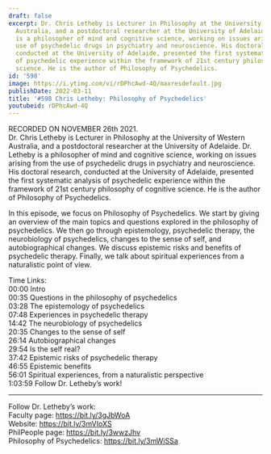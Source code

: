 ```yaml
---
draft: false
excerpt: Dr. Chris Letheby is Lecturer in Philosophy at the University of Western
  Australia, and a postdoctoral researcher at the University of Adelaide. Dr. Letheby
  is a philosopher of mind and cognitive science, working on issues arising from the
  use of psychedelic drugs in psychiatry and neuroscience. His doctoral research,
  conducted at the University of Adelaide, presented the first systematic analysis
  of psychedelic experience within the framework of 21st century philosophy of cognitive
  science. He is the author of Philosophy of Psychedelics.
id: '598'
image: https://i.ytimg.com/vi/rDPhcAwd-4Q/maxresdefault.jpg
publishDate: 2022-03-11
title: '#598 Chris Letheby: Philosophy of Psychedelics'
youtubeid: rDPhcAwd-4Q
---
```

<div class="timelinks">

RECORDED ON NOVEMBER 26th 2021.  
Dr. Chris Letheby is Lecturer in Philosophy at the University of Western Australia, and a postdoctoral researcher at the University of Adelaide. Dr. Letheby is a philosopher of mind and cognitive science, working on issues arising from the use of psychedelic drugs in psychiatry and neuroscience. His doctoral research, conducted at the University of Adelaide, presented the first systematic analysis of psychedelic experience within the framework of 21st century philosophy of cognitive science. He is the author of Philosophy of Psychedelics.

In this episode, we focus on Philosophy of Psychedelics. We start by giving an overview of the main topics and questions explored in the philosophy of psychedelics. We then go through epistemology, psychedelic therapy, the neurobiology of psychedelics, changes to the sense of self, and autobiographical changes. We discuss epistemic risks and benefits of psychedelic therapy. Finally, we talk about spiritual experiences from a naturalistic point of view.

Time Links:  
<time>00:00</time> Intro  
<time>00:35</time> Questions in the philosophy of psychedelics  
<time>03:28</time> The epistemology of psychedelics  
<time>07:48</time> Experiences in psychedelic therapy  
<time>14:42</time> The neurobiology of psychedelics  
<time>20:35</time> Changes to the sense of self  
<time>26:14</time> Autobiographical changes  
<time>29:54</time> Is the self real?  
<time>37:42</time> Epistemic risks of psychedelic therapy  
<time>46:55</time> Epistemic benefits  
<time>56:01</time> Spiritual experiences, from a naturalistic perspective  
<time>1:03:59</time> Follow Dr. Letheby’s work!

---

Follow Dr. Letheby’s work:  
Faculty page: https://bit.ly/3gJbWoA  
Website: https://bit.ly/3mVIoXS  
PhilPeople page: https://bit.ly/3wwzJhv  
Philosophy of Psychedelics: https://bit.ly/3mWiSSa
</div>

